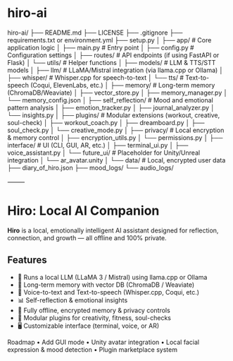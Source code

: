 # hiro-ai

hiro-ai/
├── README.md
├── LICENSE
├── .gitignore
├── requirements.txt or environment.yml
├── setup.py
│
├── app/                           # Core application logic
│   ├── main.py                    # Entry point
│   ├── config.py                  # Configuration settings
│   ├── routes/                    # API endpoints (if using FastAPI or Flask)
│   └── utils/                     # Helper functions
│
├── models/                        # LLM & TTS/STT models
│   ├── llm/                       # LLaMA/Mistral integration (via llama.cpp or Ollama)
│   ├── whisper/                   # Whisper.cpp for speech-to-text
│   └── tts/                       # Text-to-speech (Coqui, ElevenLabs, etc.)
│
├── memory/                        # Long-term memory (ChromaDB/Weaviate)
│   ├── vector_store.py
│   ├── memory_manager.py
│   └── memory_config.json
│
├── self_reflection/              # Mood and emotional pattern analysis
│   ├── emotion_tracker.py
│   ├── journal_analyzer.py
│   └── insights.py
│
├── plugins/                      # Modular extensions (workout, creative, soul-check)
│   ├── workout_coach.py
│   ├── dreamboard.py
│   ├── soul_check.py
│   └── creative_mode.py
│
├── privacy/                      # Local encryption & memory control
│   ├── encryption_utils.py
│   └── permissions.py
│
├── interface/                    # UI (CLI, GUI, AR, etc.)
│   ├── terminal_ui.py
│   ├── voice_assistant.py
│   └── future_ui/                # Placeholder for Unity/Unreal integration
│       └── ar_avatar.unity
│
└── data/                         # Local, encrypted user data
    ├── diary_of_hiro.json
    ├── mood_logs/
    └── audio_logs/


⸻

# Hiro: Local AI Companion

**Hiro** is a local, emotionally intelligent AI assistant designed for reflection, connection, and growth — all offline and 100% private.

## Features

- 🧠 Runs a local LLM (LLaMA 3 / Mistral) using llama.cpp or Ollama
- 📒 Long-term memory with vector DB (ChromaDB / Weaviate)
- 🎤 Voice-to-text and Text-to-speech (Whisper.cpp, Coqui, etc.)
- 📊 Self-reflection & emotional insights
- 🔐 Fully offline, encrypted memory & privacy controls
- 🧩 Modular plugins for creativity, fitness, soul-checks
- 🖥️ Customizable interface (terminal, voice, or AR)

Roadmap
	•	Add GUI mode
	•	Unity avatar integration
	•	Local facial expression & mood detection
	•	Plugin marketplace system
